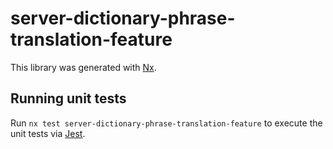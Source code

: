 # server-dictionary-phrase-translation-feature

This library was generated with [Nx](https://nx.dev).

## Running unit tests

Run `nx test server-dictionary-phrase-translation-feature` to execute the unit tests via [Jest](https://jestjs.io).
